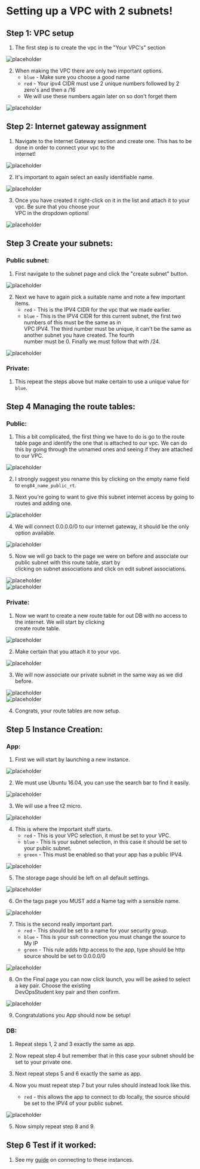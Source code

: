 # Setting up a VPC with 2 subnets!  

## Step 1: VPC setup  

1. The first step is to create the vpc in the "Your VPC's" section  


![placeholder](https://github.com/Benoniy/eng84_AWS/blob/main/01_vpc_setup/images/vpc-1.jpg)


2. When making the VPC there are only two important options.  
    * `blue` - Make sure you choose a good name  
    * `red` - Your ipv4 CIDR must use 2 unique numbers followed by 2 zero's and then a /16  
    * We will use these numbers again later on so don't forget them  
    

![placeholder](https://github.com/Benoniy/eng84_AWS/blob/main/01_vpc_setup/images/vpc-2.jpg)  



## Step 2: Internet gateway assignment  

1. Navigate to the Internet Gateway section and create one. This has to be done in order to connect your vpc to the  
   internet!  


![placeholder](https://github.com/Benoniy/eng84_AWS/blob/main/01_vpc_setup/images/ig-1.jpg)  


2. It's important to again select an easily identifiable name.  


![placeholder](https://github.com/Benoniy/eng84_AWS/blob/main/01_vpc_setup/images/ig-2.jpg)  


3. Once you have created it right-click on it in the list and attach it to your vpc. Be sure that you choose your  
   VPC in the dropdown options!  


![placeholder](https://github.com/Benoniy/eng84_AWS/blob/main/01_vpc_setup/images/ig-3.jpg)  



## Step 3 Create your subnets:  
### Public subnet:


1. First navigate to the subnet page and click the "create subnet" button.  


![placeholder](https://github.com/Benoniy/eng84_AWS/blob/main/01_vpc_setup/images/subnet-1.jpg)  


2. Next we have to again pick a suitable name and note a few important items.  
   * `red` - This is the IPV4 CIDR for the vpc that we made earlier.
   * `blue` - This is the IPV4 CIDR for this current subnet, the first two numbers of this must be the same as in  
     VPC IPV4. The third number must be unique, it can't be the same as another subnet you have created. The fourth  
     number must be 0. Finally we must follow that with /24.


![placeholder](https://github.com/Benoniy/eng84_AWS/blob/main/01_vpc_setup/images/subnet-2.jpg)  


### Private:


1. This repeat the steps above but make certain to use a unique value for `blue`.


## Step 4 Managing the route tables:  
### Public:

1. This a bit complicated, the first thing we have to do is go to the route table page and identify the one that is 
   attached to our vpc. We can do this by going through the unnamed ones and seeing if they are attached to our VPC.
   

![placeholder](https://github.com/Benoniy/eng84_AWS/blob/main/01_vpc_setup/images/route-table-1.jpg)  


2. I strongly suggest you rename this by clicking on the empty name field to `eng84_name_public_rt`.  


3. Next you're going to want to give this subnet internet access by going to routes and adding one.  


![placeholder](https://github.com/Benoniy/eng84_AWS/blob/main/01_vpc_setup/images/route-table-2.jpg)  


4. We will connect 0.0.0.0/0 to our internet gateway, it should be the only option available.  


![placeholder](https://github.com/Benoniy/eng84_AWS/blob/main/01_vpc_setup/images/route-table-3.jpg)  


5. Now we will go back to the page we were on before and associate our public subnet with this route table, start by  
   clicking on subnet associations and click on edit subnet associations.  
   

![placeholder](https://github.com/Benoniy/eng84_AWS/blob/main/01_vpc_setup/images/route-table-4.jpg)  
![placeholder](https://github.com/Benoniy/eng84_AWS/blob/main/01_vpc_setup/images/route-table-5.jpg)  


### Private:  

1. Now we want to create a new route table for out DB with no access to the internet. We will start by clicking  
   create route table.  
   

![placeholder](https://github.com/Benoniy/eng84_AWS/blob/main/01_vpc_setup/images/route-table-6.jpg)  


2. Make certain that you attach it to your vpc.  


![placeholder](https://github.com/Benoniy/eng84_AWS/blob/main/01_vpc_setup/images/route-table-7.jpg)  


3. We will now associate our private subnet in the same way as we did before.  


![placeholder](https://github.com/Benoniy/eng84_AWS/blob/main/01_vpc_setup/images/route-table-8.jpg)  
![placeholder](https://github.com/Benoniy/eng84_AWS/blob/main/01_vpc_setup/images/route-table-9.jpg)  


4. Congrats, your route tables are now setup.  


## Step 5 Instance Creation:  
### App:  

1. First we will start by launching a new instance.  


![placeholder](https://github.com/Benoniy/eng84_AWS/blob/main/01_vpc_setup/images/ec2-1.jpg)  


2. We must use Ubuntu 16.04, you can use the search bar to find it easily.  


![placeholder](https://github.com/Benoniy/eng84_AWS/blob/main/01_vpc_setup/images/ec2-2.jpg)  


3. We will use a free t2 micro.  


![placeholder](https://github.com/Benoniy/eng84_AWS/blob/main/01_vpc_setup/images/ec2-3.jpg)  


4. This is where the important stuff starts.  
   * `red` - This is your VPC selection, it must be set to your VPC.  
   * `blue` - This is your subnet selection, in this case it should be set to your public subnet.
   * `green` - This must be enabled so that your app has a public IPV4.  
   

![placeholder](https://github.com/Benoniy/eng84_AWS/blob/main/01_vpc_setup/images/ec2-4.jpg)  


5. The storage page should be left on all default settings.  


![placeholder](https://github.com/Benoniy/eng84_AWS/blob/main/01_vpc_setup/images/ec2-5.jpg)  


6. On the tags page you MUST add a Name tag with a sensible name.  


![placeholder](https://github.com/Benoniy/eng84_AWS/blob/main/01_vpc_setup/images/ec2-6.jpg)  


7. This is the second really important part.  
   * `red` - This should be set to a name for your security group.  
   * `blue` - This is your ssh connection you must change the source to My IP  
   * `green` - This rule adds http access to the app, type should be http source should be set to 0.0.0.0/0  
   

![placeholder](https://github.com/Benoniy/eng84_AWS/blob/main/01_vpc_setup/images/ec2-7.jpg)  


8. On the Final page you can now click launch, you will be asked to select a key pair. Choose the existing  
   DevOpsStudent key pair and then confirm.  
   

![placeholder](https://github.com/Benoniy/eng84_AWS/blob/main/01_vpc_setup/images/ec2-8.jpg)  


9. Congratulations you App should now be setup!  


### DB:  

1. Repeat steps 1, 2 and 3 exactly the same as app.  


2. Now repeat step 4 but remember that in this case your subnet should be set to your private one.  


3. Next repeat steps 5 and 6 exactly the same as app.  


4. Now you must repeat step 7 but your rules should instead look like this.  
   * `red` - this allows the app to connect to db locally, the source should be set to the IPV4 of your public subnet.  


![placeholder](https://github.com/Benoniy/eng84_AWS/blob/main/01_vpc_setup/images/ec2-db-rules.jpg)  


5. Now simply repeat step 8 and 9.


## Step 6 Test if it worked:  

1. See my [guide]() on connecting to these instances.

